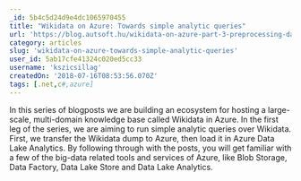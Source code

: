 ```yaml
---
_id: 5b4c5d24d9e4dc1065970455
title: "Wikidata on Azure: Towards simple analytic queries"
url: 'https://blog.autsoft.hu/wikidata-on-azure-part-3-preprocessing-data-for-simple-analytic-queries/'
category: articles
slug: 'wikidata-on-azure-towards-simple-analytic-queries'
user_id: 5ab17cfe41324c020ed5cc33
username: 'kszicsillag'
createdOn: '2018-07-16T08:53:56.070Z'
tags: [.net,c#,azure]
---
```


In this series of blogposts we are building an ecosystem for hosting a large-scale, multi-domain knowledge base called Wikidata in Azure. In the first leg of the series, we are aiming to run simple analytic queries over Wikidata. First, we transfer the Wikidata dump to Azure, then load it in Azure Data Lake Analytics. By following through with the posts, you will get familiar with a few of the big-data related tools and services of Azure, like Blob Storage, Data Factory, Data Lake Store and Data Lake Analytics.
